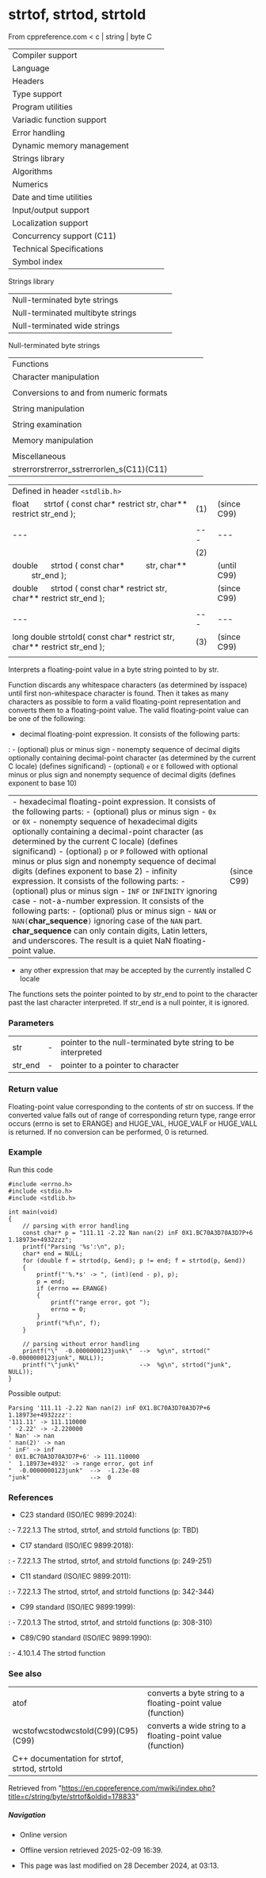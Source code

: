 # strtof, strtod, strtold

From cppreference.com
< c‎ | string‎ | byte
 C

|  |  |  |  |  |
| --- | --- | --- | --- | --- |
| Compiler support | | | | |
| Language | | | | |
| Headers | | | | |
| Type support | | | | |
| Program utilities | | | | |
| Variadic function support | | | | |
| Error handling | | | | |
| Dynamic memory management | | | | |
| Strings library | | | | |
| Algorithms | | | | |
| Numerics | | | | |
| Date and time utilities | | | | |
| Input/output support | | | | |
| Localization support | | | | |
| Concurrency support (C11) | | | | |
| Technical Specifications | | | | |
| Symbol index | | | | |

 Strings library

|  |  |  |  |  |
| --- | --- | --- | --- | --- |
| Null-terminated byte strings | | | | |
| Null-terminated multibyte strings | | | | |
| Null-terminated wide strings | | | | |

 Null-terminated byte strings

|  |  |  |  |  |
| --- | --- | --- | --- | --- |
| Functions | | | | |
| Character manipulation | | | | |
| |  |  |  |  |  | | --- | --- | --- | --- | --- | | isalnum | | | | | | isalpha | | | | | | islower | | | | | | isupper | | | | | | isdigit | | | | | | isxdigit | | | | | | isblank(C99) | | | | | | |  |  |  |  |  | | --- | --- | --- | --- | --- | | iscntrl | | | | | | isgraph | | | | | | isspace | | | | | | isprint | | | | | | ispunct | | | | | | tolower | | | | | | toupper | | | | | |
| Conversions to and from numeric formats | | | | |
| |  |  |  |  |  | | --- | --- | --- | --- | --- | | atoiatolatoll(C99) | | | | | | atof | | | | | | strtolstrtoll(C99) | | | | | | strtoulstrtoull(C99) | | | | | | |  |  |  |  |  | | --- | --- | --- | --- | --- | | strtoimaxstrtoumax(C99)(C99) | | | | | | ****strtofstrtodstrtold****(C99)(C99) | | | | | | strfromfstrfromdstrfroml(C23)(C23)(C23) | | | | | |
| String manipulation | | | | |
| |  |  |  |  |  | | --- | --- | --- | --- | --- | | strcpystrcpy_s(C11) | | | | | | strncpystrncpy_s(C11) | | | | | | strcatstrcat_s(C11) | | | | | | |  |  |  |  |  | | --- | --- | --- | --- | --- | | strncatstrncat_s(C11) | | | | | | strxfrm | | | | | | strdup(C23) | | | | | | strndup(C23) | | | | | |  | | | | | |
| String examination | | | | |
| |  |  |  |  |  | | --- | --- | --- | --- | --- | | strlenstrnlen_s(C11) | | | | | | strcmp | | | | | | strncmp | | | | | | strcoll | | | | | | strchr | | | | | | strrchr | | | | | | |  |  |  |  |  | | --- | --- | --- | --- | --- | | strspn | | | | | | strcspn | | | | | | strpbrk | | | | | | strstr | | | | | | strtokstrtok_s(C11) | | | | | |  | | | | | |
| Memory manipulation | | | | |
| |  |  |  |  |  | | --- | --- | --- | --- | --- | | memchr | | | | | | memcmp | | | | | | memsetmemset_explicitmemset_s(C23)(C11) | | | | | | |  |  |  |  |  | | --- | --- | --- | --- | --- | | memcpymemcpy_s(C11) | | | | | | memmovememmove_s(C11) | | | | | | memccpy(C23) | | | | | |
| Miscellaneous | | | | |
| strerrorstrerror_sstrerrorlen_s(C11)(C11) | | | | |

|  |  |  |
| --- | --- | --- |
| Defined in header `<stdlib.h>` |  |  |
| float       strtof ( const char\* restrict str, char\*\* restrict str_end ); | (1) | (since C99) |
|  |  |  |
| --- | --- | --- |
|  | (2) |  |
| double      strtod ( const char\*          str, char\*\*          str_end ); |  | (until C99) |
| double      strtod ( const char\* restrict str, char\*\* restrict str_end ); |  | (since C99) |
|  |  |  |
| --- | --- | --- |
| long double strtold( const char\* restrict str, char\*\* restrict str_end ); | (3) | (since C99) |
|  |  |  |

Interprets a floating-point value in a byte string pointed to by str.

Function discards any whitespace characters (as determined by isspace) until first non-whitespace character is found. Then it takes as many characters as possible to form a valid floating-point representation and converts them to a floating-point value. The valid floating-point value can be one of the following:

- decimal floating-point expression. It consists of the following parts:

:   - (optional) plus or minus sign
    - nonempty sequence of decimal digits optionally containing decimal-point character (as determined by the current C locale) (defines significand)
    - (optional) `e` or `E` followed with optional minus or plus sign and nonempty sequence of decimal digits (defines exponent to base 10)

|  |  |
| --- | --- |
| - hexadecimal floating-point expression. It consists of the following parts:   - (optional) plus or minus sign - `0x` or `0X` - nonempty sequence of hexadecimal digits optionally containing a decimal-point character (as determined by the current C locale) (defines significand) - (optional) `p` or `P` followed with optional minus or plus sign and nonempty sequence of decimal digits (defines exponent to base 2)   - infinity expression. It consists of the following parts:   - (optional) plus or minus sign - `INF` or `INFINITY` ignoring case   - not-a-number expression. It consists of the following parts:   - (optional) plus or minus sign - `NAN` or `NAN(`**char_sequence**`)` ignoring case of the `NAN` part. **char_sequence** can only contain digits, Latin letters, and underscores. The result is a quiet NaN floating-point value. | (since C99) |

- any other expression that may be accepted by the currently installed C locale

The functions sets the pointer pointed to by str_end to point to the character past the last character interpreted. If str_end is a null pointer, it is ignored.

### Parameters

|  |  |  |
| --- | --- | --- |
| str | - | pointer to the null-terminated byte string to be interpreted |
| str_end | - | pointer to a pointer to character |

### Return value

Floating-point value corresponding to the contents of str on success. If the converted value falls out of range of corresponding return type, range error occurs (errno is set to ERANGE) and HUGE_VAL, HUGE_VALF or HUGE_VALL is returned. If no conversion can be performed, ​0​ is returned.

### Example

Run this code

```
#include <errno.h>
#include <stdio.h>
#include <stdlib.h>
 
int main(void)
{
    // parsing with error handling
    const char* p = "111.11 -2.22 Nan nan(2) inF 0X1.BC70A3D70A3D7P+6  1.18973e+4932zzz";
    printf("Parsing '%s':\n", p);
    char* end = NULL;
    for (double f = strtod(p, &end); p != end; f = strtod(p, &end))
    {
        printf("'%.*s' -> ", (int)(end - p), p);
        p = end;
        if (errno == ERANGE)
        {
            printf("range error, got ");
            errno = 0;
        }
        printf("%f\n", f);
    }
 
    // parsing without error handling
    printf("\"  -0.0000000123junk\"  -->  %g\n", strtod("  -0.0000000123junk", NULL));
    printf("\"junk\"                 -->  %g\n", strtod("junk", NULL));
}

```

Possible output:

```
Parsing '111.11 -2.22 Nan nan(2) inF 0X1.BC70A3D70A3D7P+6  1.18973e+4932zzz':
'111.11' -> 111.110000
' -2.22' -> -2.220000
' Nan' -> nan
' nan(2)' -> nan
' inF' -> inf
' 0X1.BC70A3D70A3D7P+6' -> 111.110000
'  1.18973e+4932' -> range error, got inf
"  -0.0000000123junk"  -->  -1.23e-08
"junk"                 -->  0

```

### References

- C23 standard (ISO/IEC 9899:2024):

:   - 7.22.1.3 The strtod, strtof, and strtold functions (p: TBD)

- C17 standard (ISO/IEC 9899:2018):

:   - 7.22.1.3 The strtod, strtof, and strtold functions (p: 249-251)

- C11 standard (ISO/IEC 9899:2011):

:   - 7.22.1.3 The strtod, strtof, and strtold functions (p: 342-344)

- C99 standard (ISO/IEC 9899:1999):

:   - 7.20.1.3 The strtod, strtof, and strtold functions (p: 308-310)

- C89/C90 standard (ISO/IEC 9899:1990):

:   - 4.10.1.4 The strtod function

### See also

|  |  |
| --- | --- |
| atof | converts a byte string to a floating-point value   (function) |
| wcstofwcstodwcstold(C99)(C95)(C99) | converts a wide string to a floating-point value   (function) |
| C++ documentation for strtof, strtod, strtold | |

Retrieved from "<https://en.cppreference.com/mwiki/index.php?title=c/string/byte/strtof&oldid=178833>"

##### Navigation

- Online version
- Offline version retrieved 2025-02-09 16:39.

- This page was last modified on 28 December 2024, at 03:13.
